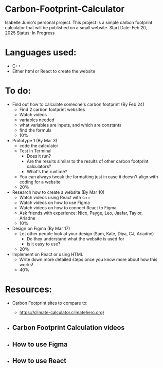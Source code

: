 # Carbon-Footprint-Calculator
Isabelle Junio's personal project. 
This project is a simple carbon footprint calculator that will be published on a small website.
Start Date: Feb 20, 2025
Status: In Progress

# Languages used:
- C++
- Either html or React to create the website

# To do: 
- Find out how to calculate someone's carbon footprint (By Feb 24)
  - Find 2 carbon footprint websites
  - Watch videos
  - variables needed
  - what variables are inputs, and which are constants
  - find the formula
  - 10%
- Prototype 1 (By Mar 3)
  - code the calculator
  - Test in Terminal
    - Does it run?
    - Are the results similar to the results of other carbon footprint calculators?
    - What's the runtime?
  - You can always tweak the formatting just in case it doesn't align with coding for a website
  - 20%
- Research how to create a website (By Mar 10)
  - Watch videos using React with c++
  - Watch videos on how to use Figma
  - Watch videos on how to connect React to Figma
  - Ask friends with experience: Nico, Payge, Leo, Jaafar, Taylor, Ariadne
  - 10%
- Design on Figma (By Mar 17)
  - Let other people look at your design (Sam, Kate, Diya, CJ, Ariadne)
    - Do they understand what the website is used for
    - Is it easy to use?
  - 20%
- Implement on React or using HTML
  -  Write down more detailed steps once you know more about how this works!
  -  40%

# Resources:
- Carbon Footprint sites to compare to:
  - https://climate-calculator.climatehero.org/
 
- Carbon Footprint Calculation videos
  - 
- How to use Figma
  - 
- How to use React
  - 
